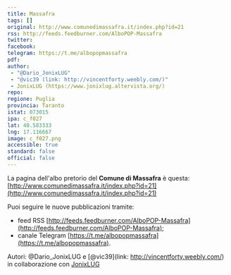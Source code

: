 ```yaml
---
title: Massafra
tags: []
original: http://www.comunedimassafra.it/index.php?id=21
rss: http://feeds.feedburner.com/AlboPOP-Massafra
twitter: 
facebook: 
telegram: https://t.me/albopopmassafra
pdf: 
author:
 - "@Dario_JonixLUG"
 - "@vic39 (link: http://vincentforty.weebly.com/)"
 - JonixLUG (https://www.jonixlug.altervista.org/)
repo: 
regione: Puglia
provincia: Taranto
istat: 073015
ipa: c_f027
lat: 40.583333
lng: 17.116667
image: c_f027.png
accessible: true
standard: false
official: false
---
```


La pagina dell'albo pretorio del **Comune di Massafra** è questa: [http://www.comunedimassafra.it/index.php?id=21](http://www.comunedimassafra.it/index.php?id=21)

Puoi seguire le nuove pubblicazioni tramite:

* feed RSS [http://feeds.feedburner.com/AlboPOP-Massafra](http://feeds.feedburner.com/AlboPOP-Massafra);
* canale Telegram [https://t.me/albopopmassafra](https://t.me/albopopmassafra).

Autori: @Dario_JonixLUG e [@vic39](link: http://vincentforty.weebly.com/) in collaborazione con [JonixLUG](https://www.jonixlug.altervista.org/)
